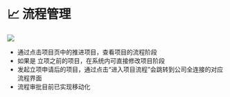 # 📈 流程管理

![](<../../.gitbook/assets/image (16).png>)

* 通过点击项目页中的推进项目，查看项目的流程阶段
* 如果是 立项之前的项目，在系统内可直接修改项目阶段
* 发起立项申请后的项目，通过点击“进入项目流程”会跳转到公司全连接的对应流程界面
* 流程审批目前已实现移动化
